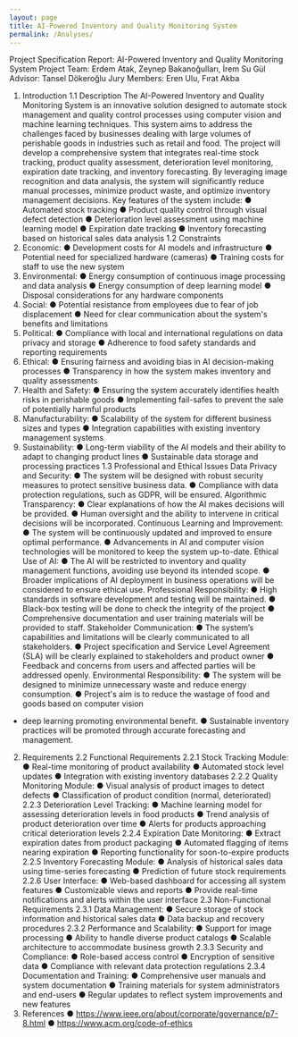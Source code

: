 ```yaml
---
layout: page
title: AI-Powered Inventory and Quality Monitoring System
permalink: /Analyses/
---
```


Project Specification Report: AI-Powered
Inventory and Quality Monitoring System
Project Team: Erdem Atak, Zeynep Bakanoğulları, İrem Su Gül
Advisor: Tansel Dökeroğlu
Jury Members: Eren Ulu, Fırat Akba
1. Introduction
1.1 Description
The AI-Powered Inventory and Quality Monitoring System is an innovative solution designed to
automate stock management and quality control processes using computer vision and machine learning
techniques. This system aims to address the challenges faced by businesses dealing with large volumes of
perishable goods in industries such as retail and food.
The project will develop a comprehensive system that integrates real-time stock tracking, product
quality assessment, deterioration level monitoring, expiration date tracking, and inventory forecasting. By
leveraging image recognition and data analysis, the system will significantly reduce manual processes,
minimize product waste, and optimize inventory management decisions.
Key features of the system include:
● Automated stock tracking
● Product quality control through visual defect detection
● Deterioration level assessment using machine learning model
● Expiration date tracking
● Inventory forecasting based on historical sales data analysis
1.2 Constraints
1. Economic:
● Development costs for AI models and infrastructure
● Potential need for specialized hardware (cameras)
● Training costs for staff to use the new system
2. Environmental:
● Energy consumption of continuous image processing and data analysis
● Energy consumption of deep learning model
● Disposal considerations for any hardware components
3. Social:
● Potential resistance from employees due to fear of job displacement
● Need for clear communication about the system's benefits and limitations
4. Political:
● Compliance with local and international regulations on data privacy and storage
● Adherence to food safety standards and reporting requirements
5. Ethical:
● Ensuring fairness and avoiding bias in AI decision-making processes
● Transparency in how the system makes inventory and quality assessments
6. Health and Safety:
● Ensuring the system accurately identifies health risks in perishable goods
● Implementing fail-safes to prevent the sale of potentially harmful products
7. Manufacturability:
● Scalability of the system for different business sizes and types
● Integration capabilities with existing inventory management systems
8. Sustainability:
● Long-term viability of the AI models and their ability to adapt to changing product
lines
● Sustainable data storage and processing practices
1.3 Professional and Ethical Issues
Data Privacy and Security:
● The system will be designed with robust security measures to protect sensitive
business data.
● Compliance with data protection regulations, such as GDPR, will be ensured.
Algorithmic Transparency:
● Clear explanations of how the AI makes decisions will be provided.
● Human oversight and the ability to intervene in critical decisions will be
incorporated.
Continuous Learning and Improvement:
● The system will be continuously updated and improved to ensure optimal
performance.
● Advancements in AI and computer vision technologies will be monitored to keep
the system up-to-date.
Ethical Use of AI:
● The AI will be restricted to inventory and quality management functions, avoiding
use beyond its intended scope.
● Broader implications of AI deployment in business operations will be considered to
ensure ethical use.
Professional Responsibility:
● High standards in software development and testing will be maintained.
● Black-box testing will be done to check the integrity of the project
● Comprehensive documentation and user training materials will be provided to staff.
Stakeholder Communication:
● The system’s capabilities and limitations will be clearly communicated to all
stakeholders.
● Project specification and Service Level Agreement (SLA) will be clearly explained
to stakeholders and product owner
● Feedback and concerns from users and affected parties will be addressed openly.
Environmental Responsibility:
● The system will be designed to minimize unnecessary waste and reduce energy
consumption.
● Project's aim is to reduce the wastage of food and goods based on computer vision
- deep learning promoting environmental benefit.
● Sustainable inventory practices will be promoted through accurate forecasting and
management.
2. Requirements
2.2 Functional Requirements
2.2.1 Stock Tracking Module:
● Real-time monitoring of product availability
● Automated stock level updates
● Integration with existing inventory databases
2.2.2 Quality Monitoring Module:
● Visual analysis of product images to detect defects
● Classification of product condition (normal, deteriorated)
2.2.3 Deterioration Level Tracking:
● Machine learning model for assessing deterioration levels in food products
● Trend analysis of product deterioration over time
● Alerts for products approaching critical deterioration levels
2.2.4 Expiration Date Monitoring:
● Extract expiration dates from product packaging
● Automated flagging of items nearing expiration
● Reporting functionality for soon-to-expire products
2.2.5 Inventory Forecasting Module:
● Analysis of historical sales data using time-series forecasting
● Prediction of future stock requirements
2.2.6 User Interface:
● Web-based dashboard for accessing all system features
● Customizable views and reports
● Provide real-time notifications and alerts within the user interface
2.3 Non-Functional Requirements
2.3.1 Data Management:
● Secure storage of stock information and historical sales data
● Data backup and recovery procedures
2.3.2 Performance and Scalability:
● Support for image processing
● Ability to handle diverse product catalogs
● Scalable architecture to accommodate business growth
2.3.3 Security and Compliance:
● Role-based access control
● Encryption of sensitive data
● Compliance with relevant data protection regulations
2.3.4 Documentation and Training:
● Comprehensive user manuals and system documentation
● Training materials for system administrators and end-users
● Regular updates to reflect system improvements and new features
3. References
● https://www.ieee.org/about/corporate/governance/p7-8.html
● https://www.acm.org/code-of-ethics
